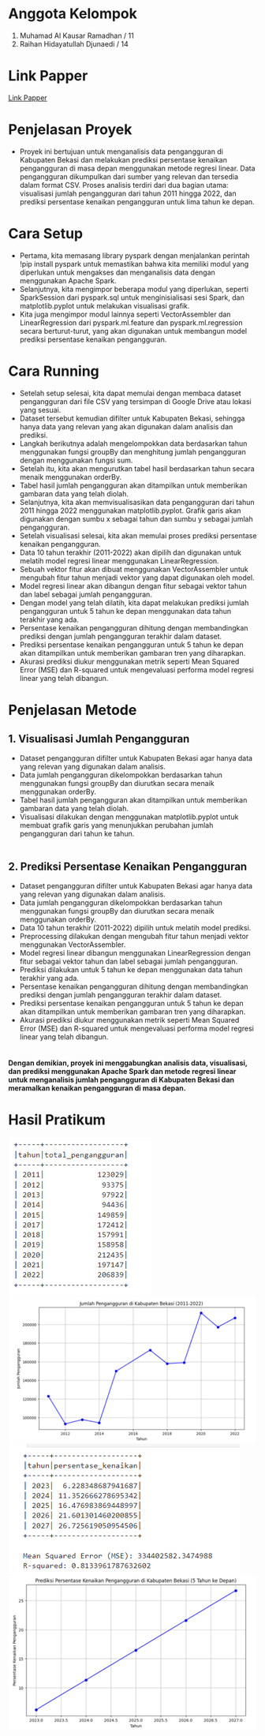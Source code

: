# Anggota Kelompok
<ol>
  <li>Muhamad Al Kausar Ramadhan / 11</li>
  <li>Raihan Hidayatullah Djunaedi / 14</li>
</ol>
<h1>Link Papper</h1>
<p><a href="https://docs.google.com/document/d/10tetIfvd62SKziAbxYY1VwlFdeGprebNv7p-1xOThKE/edit?usp=sharing">Link Papper</a></p>
<h1>Penjelasan Proyek</h1>
<ul>
<li>Proyek ini bertujuan untuk menganalisis data pengangguran di Kabupaten Bekasi dan melakukan prediksi persentase kenaikan pengangguran di masa depan menggunakan metode regresi linear. Data pengangguran dikumpulkan dari sumber yang relevan dan tersedia dalam format CSV. Proses analisis terdiri dari dua bagian utama: visualisasi jumlah pengangguran dari tahun 2011 hingga 2022, dan prediksi persentase kenaikan pengangguran untuk lima tahun ke depan.</li>
</ul>
<h1>Cara Setup</h1>
<ul>
  <li>Pertama, kita memasang library pyspark dengan menjalankan perintah !pip install pyspark untuk memastikan bahwa kita memiliki modul yang diperlukan untuk mengakses dan menganalisis data dengan menggunakan Apache Spark.</li>
  <li>Selanjutnya, kita mengimpor beberapa modul yang diperlukan, seperti SparkSession dari pyspark.sql untuk menginisialisasi sesi Spark, dan matplotlib.pyplot untuk melakukan visualisasi grafik.</li>
  <li>Kita juga mengimpor modul lainnya seperti VectorAssembler dan LinearRegression dari pyspark.ml.feature dan pyspark.ml.regression secara berturut-turut, yang akan digunakan untuk membangun model prediksi persentase kenaikan pengangguran.</li>
</ul>
<h1>Cara Running</h1>
<ul>
  <li>Setelah setup selesai, kita dapat memulai dengan membaca dataset pengangguran dari file CSV yang tersimpan di Google Drive atau lokasi yang sesuai.</li>
  <li>Dataset tersebut kemudian difilter untuk Kabupaten Bekasi, sehingga hanya data yang relevan yang akan digunakan dalam analisis dan prediksi.</li>
  <li>Langkah berikutnya adalah mengelompokkan data berdasarkan tahun menggunakan fungsi groupBy dan menghitung jumlah pengangguran dengan menggunakan fungsi sum.</li>
  <li>Setelah itu, kita akan mengurutkan tabel hasil berdasarkan tahun secara menaik menggunakan orderBy.</li>
  <li>Tabel hasil jumlah pengangguran akan ditampilkan untuk memberikan gambaran data yang telah diolah.</li>
  <li>Selanjutnya, kita akan memvisualisasikan data pengangguran dari tahun 2011 hingga 2022 menggunakan matplotlib.pyplot. Grafik garis akan digunakan dengan sumbu x sebagai tahun dan sumbu y sebagai jumlah pengangguran.</li>
  <li>Setelah visualisasi selesai, kita akan memulai proses prediksi persentase kenaikan pengangguran.</li>
  <li>Data 10 tahun terakhir (2011-2022) akan dipilih dan digunakan untuk melatih model regresi linear menggunakan LinearRegression.</li>
  <li>Sebuah vektor fitur akan dibuat menggunakan VectorAssembler untuk mengubah fitur tahun menjadi vektor yang dapat digunakan oleh model.</li>
  <li>Model regresi linear akan dibangun dengan fitur sebagai vektor tahun dan label sebagai jumlah pengangguran.</li>
  <li>Dengan model yang telah dilatih, kita dapat melakukan prediksi jumlah pengangguran untuk 5 tahun ke depan menggunakan data tahun terakhir yang ada.</li>
  <li>Persentase kenaikan pengangguran dihitung dengan membandingkan prediksi dengan jumlah pengangguran terakhir dalam dataset.</li>
  <li>Prediksi persentase kenaikan pengangguran untuk 5 tahun ke depan akan ditampilkan untuk memberikan gambaran tren yang diharapkan.</li>
  <li>Akurasi prediksi diukur menggunakan metrik seperti Mean Squared Error (MSE) dan R-squared untuk mengevaluasi performa model regresi linear yang telah dibangun.</li>
</ul>
<h1>Penjelasan Metode</h1>
<h2>1. Visualisasi Jumlah Pengangguran</h2>
<ul>
<li>Dataset pengangguran difilter untuk Kabupaten Bekasi agar hanya data yang relevan yang digunakan dalam analisis.</li>
<li>Data jumlah pengangguran dikelompokkan berdasarkan tahun menggunakan fungsi groupBy dan diurutkan secara menaik menggunakan orderBy.</li>
<li>Tabel hasil jumlah pengangguran akan ditampilkan untuk memberikan gambaran data yang telah diolah.</li>
<li>Visualisasi dilakukan dengan menggunakan matplotlib.pyplot untuk membuat grafik garis yang menunjukkan perubahan jumlah pengangguran dari tahun ke tahun.</li>
<br>
</ul>
<h2>2. Prediksi Persentase Kenaikan Pengangguran</h2>
<ul>
<li>Dataset pengangguran difilter untuk Kabupaten Bekasi agar hanya data yang relevan yang digunakan dalam analisis.</li>
<li>Data jumlah pengangguran dikelompokkan berdasarkan tahun menggunakan fungsi groupBy dan diurutkan secara menaik menggunakan orderBy.</li>
<li>Data 10 tahun terakhir (2011-2022) dipilih untuk melatih model prediksi.</li>
<li>Preprocessing dilakukan dengan mengubah fitur tahun menjadi vektor menggunakan VectorAssembler.</li>
<li>Model regresi linear dibangun menggunakan LinearRegression dengan fitur sebagai vektor tahun dan label sebagai jumlah pengangguran.</li>
<li>Prediksi dilakukan untuk 5 tahun ke depan menggunakan data tahun terakhir yang ada.</li>
<li>Persentase kenaikan pengangguran dihitung dengan membandingkan prediksi dengan jumlah pengangguran terakhir dalam dataset.</li>
<li>Prediksi persentase kenaikan pengangguran untuk 5 tahun ke depan akan ditampilkan untuk memberikan gambaran tren yang diharapkan.</li>
<li>Akurasi prediksi diukur menggunakan metrik seperti Mean Squared Error (MSE) dan R-squared untuk mengevaluasi performa model regresi linear yang telah dibangun.</li>
<br>
</ul>
<h4>Dengan demikian, proyek ini menggabungkan analisis data, visualisasi, dan prediksi menggunakan Apache Spark dan metode regresi linear untuk menganalisis jumlah pengangguran di Kabupaten Bekasi dan meramalkan kenaikan pengangguran di masa depan.</h4>
<h1>Hasil Pratikum</h1>
<img src="docs/tabel pertama.PNG" />
<br>
<img src="docs/visualisasi pertama.PNG" />
<br>
<img src="docs/tabel kedua.PNG" />
<br>
<img src="docs/visualisasi kedua.PNG" />

